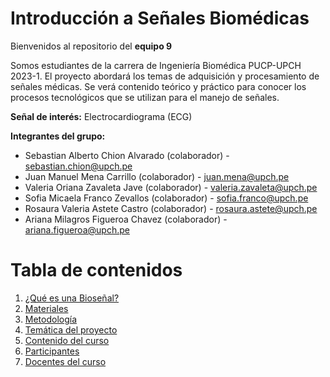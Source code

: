 # Introducción a Señales Biomédicas
Bienvenidos al repositorio del **equipo 9**

Somos estudiantes de la carrera de Ingeniería Biomédica PUCP-UPCH 2023-1.
El proyecto abordará los temas de adquisición y procesamiento de señales médicas. Se verá contenido teórico y práctico para conocer los procesos tecnológicos que se utilizan para el manejo de señales.

**Señal de interés:** Electrocardiograma (ECG)

**Integrantes del grupo:**  

 - Sebastian Alberto Chion Alvarado (colaborador) - sebastian.chion@upch.pe
 - Juan Manuel Mena Carrillo (colaborador) - juan.mena@upch.pe
 - Valeria Oriana Zavaleta Jave (colaborador) - valeria.zavaleta@upch.pe
 - Sofia Micaela Franco Zevallos (colaborador) - sofia.franco@upch.pe
 - Rosaura Valeria Astete Castro (colaborador) - rosaura.astete@upch.pe
 - Ariana Milagros Figueroa Chavez (colaborador) - ariana.figueroa@upch.pe

# Tabla de contenidos
1. [¿Qué es una Bioseñal?](https://github.com/RosauraAstete/Equipo9.github.io/blob/main/Contenido/%C2%BFQu%C3%A9%20es%20una%20biose%C3%B1al%3F.md)
2. [Materiales](https://github.com/RosauraAstete/Equipo9.github.io/blob/main/Contenido/Materiales.md)
3. [Metodología](https://github.com/RosauraAstete/Equipo9.github.io/blob/main/Contenido/Metodolog%C3%ADa.md)
4. [Temática del proyecto](https://github.com/RosauraAstete/Equipo9.github.io/blob/main/Contenido/Tem%C3%A1tica%20del%20proyecto.md)
5. [Contenido del curso](https://github.com/RosauraAstete/Equipo9.github.io/blob/main/Contenido/Contenido%20del%20curso.md) 
6. [Participantes](https://github.com/RosauraAstete/Equipo9.github.io/blob/main/Contenido/Participantes.md)
7. [Docentes del curso](https://github.com/RosauraAstete/Equipo9.github.io/blob/main/Contenido/Docentes%20del%20curso.md)
